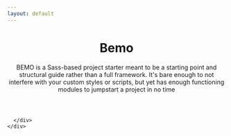 ```yaml
---
layout: default
---
```


<header class="hero--purple">
  <div class="wrap--small">
    <div class="hero__body padding--both-2">
      <div class="hero__body__inner">
        <h1 class="hero__heading">Bemo</h1>
        <p class="hero__text">BEMO is a Sass-based project starter meant to be a starting point and structural guide rather than a full framework. It's bare enough to not interfere with your custom styles or scripts, but yet has enough functioning modules to jumpstart a project in no time</p>
      </div>
    </div>
  </div>
</header>

<section class="wrap">
  <div class="grid">
    <div class="grid--center">
      <div class="grid__item desk-10-12">

      </div>
    </div>
  </div>
</section>
